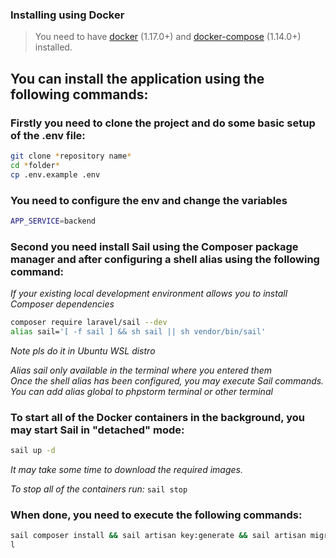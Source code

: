 ### Installing using Docker

> You need to have [docker](http://www.docker.com) (1.17.0+) and
> [docker-compose](https://docs.docker.com/compose/install/) (1.14.0+) installed.

## You can install the application using the following commands:

### Firstly you need to clone the project and do some basic setup of the .env file:

```sh
git clone *repository name*
cd *folder*
cp .env.example .env
```

### You need to configure the env and change the variables

```sh
APP_SERVICE=backend
```

### Second you need install Sail using the Composer package manager and after configuring a shell alias using the following command:

_If your existing local development environment allows you to install Composer dependencies_

```sh
composer require laravel/sail --dev
alias sail='[ -f sail ] && sh sail || sh vendor/bin/sail'
```

*Note pls do it in Ubuntu WSL distro*

_Alias sail only available in the terminal where you entered them_
<br>
_Once the shell alias has been configured, you may execute Sail commands._
<br>
_You can add alias global to phpstorm terminal or other terminal_

### To start all of the Docker containers in the background, you may start Sail in "detached" mode:

```sh
sail up -d
```

_It may take some time to download the required images._

_To stop all of the containers run:_ `sail stop`


### When done, you need to execute the following commands:

```sh
sail composer install && sail artisan key:generate && sail artisan migrate && sail artisan storage:link && sail artisan db:seed
l
```

